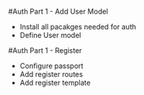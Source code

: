 #Auth Part 1 - Add User Model
* Install all pacakges needed for auth
* Define User model

#Auth Part 1 - Register
* Configure passport
* Add register routes
* Add register template




